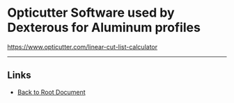 # Opticutter Software used by Dexterous for Aluminum profiles

<https://www.opticutter.com/linear-cut-list-calculator>

----
<!-- Footer Begins Here -->
## Links

- [Back to Root Document](../README.md)
